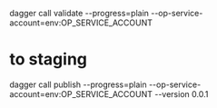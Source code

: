  dagger call validate --progress=plain --op-service-account=env:OP_SERVICE_ACCOUNT
 
 # to staging
 dagger call publish --progress=plain --op-service-account=env:OP_SERVICE_ACCOUNT --version 0.0.1

